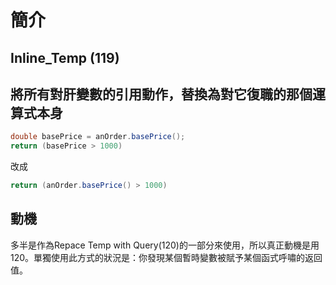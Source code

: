 # 簡介

## Inline_Temp (119)

## 將所有對肝變數的引用動作，替換為對它復職的那個運算式本身

``` cs
double basePrice = anOrder.basePrice();
return (basePrice > 1000)
```

改成

``` cs
return (anOrder.basePrice() > 1000)
```

## 動機

多半是作為Repace Temp with Query(120)的一部分來使用，所以真正動機是用120。單獨使用此方式的狀況是：你發現某個暫時變數被賦予某個函式呼嘯的返回值。
